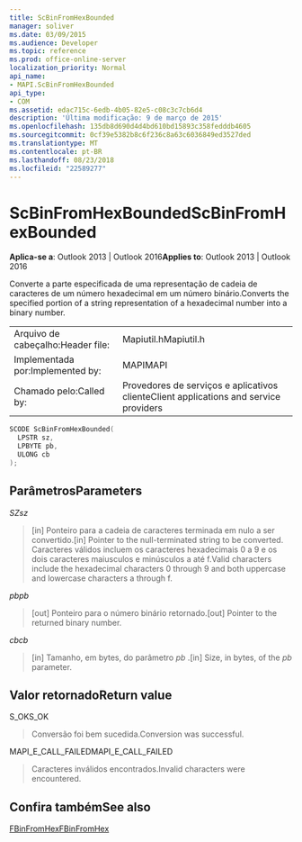 ```yaml
---
title: ScBinFromHexBounded
manager: soliver
ms.date: 03/09/2015
ms.audience: Developer
ms.topic: reference
ms.prod: office-online-server
localization_priority: Normal
api_name:
- MAPI.ScBinFromHexBounded
api_type:
- COM
ms.assetid: edac715c-6edb-4b05-82e5-c08c3c7cb6d4
description: 'Última modificação: 9 de março de 2015'
ms.openlocfilehash: 135db8d690d4d4bd610bd15893c358fedddb4605
ms.sourcegitcommit: 0cf39e5382b8c6f236c8a63c6036849ed3527ded
ms.translationtype: MT
ms.contentlocale: pt-BR
ms.lasthandoff: 08/23/2018
ms.locfileid: "22589277"
---
```

# <a name="scbinfromhexbounded"></a><span data-ttu-id="ebaf3-103">ScBinFromHexBounded</span><span class="sxs-lookup"><span data-stu-id="ebaf3-103">ScBinFromHexBounded</span></span>

  
  
<span data-ttu-id="ebaf3-104">**Aplica-se a**: Outlook 2013 | Outlook 2016</span><span class="sxs-lookup"><span data-stu-id="ebaf3-104">**Applies to**: Outlook 2013 | Outlook 2016</span></span> 
  
<span data-ttu-id="ebaf3-105">Converte a parte especificada de uma representação de cadeia de caracteres de um número hexadecimal em um número binário.</span><span class="sxs-lookup"><span data-stu-id="ebaf3-105">Converts the specified portion of a string representation of a hexadecimal number into a binary number.</span></span> 
  
|||
|:-----|:-----|
|<span data-ttu-id="ebaf3-106">Arquivo de cabeçalho:</span><span class="sxs-lookup"><span data-stu-id="ebaf3-106">Header file:</span></span>  <br/> |<span data-ttu-id="ebaf3-107">Mapiutil.h</span><span class="sxs-lookup"><span data-stu-id="ebaf3-107">Mapiutil.h</span></span>  <br/> |
|<span data-ttu-id="ebaf3-108">Implementada por:</span><span class="sxs-lookup"><span data-stu-id="ebaf3-108">Implemented by:</span></span>  <br/> |<span data-ttu-id="ebaf3-109">MAPI</span><span class="sxs-lookup"><span data-stu-id="ebaf3-109">MAPI</span></span>  <br/> |
|<span data-ttu-id="ebaf3-110">Chamado pelo:</span><span class="sxs-lookup"><span data-stu-id="ebaf3-110">Called by:</span></span>  <br/> |<span data-ttu-id="ebaf3-111">Provedores de serviços e aplicativos cliente</span><span class="sxs-lookup"><span data-stu-id="ebaf3-111">Client applications and service providers</span></span>  <br/> |
   
```cpp
SCODE ScBinFromHexBounded(
  LPSTR sz,
  LPBYTE pb,
  ULONG cb
);
```

## <a name="parameters"></a><span data-ttu-id="ebaf3-112">Parâmetros</span><span class="sxs-lookup"><span data-stu-id="ebaf3-112">Parameters</span></span>

 <span data-ttu-id="ebaf3-113">_SZ_</span><span class="sxs-lookup"><span data-stu-id="ebaf3-113">_sz_</span></span>
  
> <span data-ttu-id="ebaf3-114">[in] Ponteiro para a cadeia de caracteres terminada em nulo a ser convertido.</span><span class="sxs-lookup"><span data-stu-id="ebaf3-114">[in] Pointer to the null-terminated string to be converted.</span></span> <span data-ttu-id="ebaf3-115">Caracteres válidos incluem os caracteres hexadecimais 0 a 9 e os dois caracteres maiusculos e minúsculos a até f.</span><span class="sxs-lookup"><span data-stu-id="ebaf3-115">Valid characters include the hexadecimal characters 0 through 9 and both uppercase and lowercase characters a through f.</span></span>
    
 <span data-ttu-id="ebaf3-116">_pb_</span><span class="sxs-lookup"><span data-stu-id="ebaf3-116">_pb_</span></span>
  
> <span data-ttu-id="ebaf3-117">[out] Ponteiro para o número binário retornado.</span><span class="sxs-lookup"><span data-stu-id="ebaf3-117">[out] Pointer to the returned binary number.</span></span>
    
 <span data-ttu-id="ebaf3-118">_cb_</span><span class="sxs-lookup"><span data-stu-id="ebaf3-118">_cb_</span></span>
  
> <span data-ttu-id="ebaf3-119">[in] Tamanho, em bytes, do parâmetro _pb_ .</span><span class="sxs-lookup"><span data-stu-id="ebaf3-119">[in] Size, in bytes, of the  _pb_ parameter.</span></span> 
    
## <a name="return-value"></a><span data-ttu-id="ebaf3-120">Valor retornado</span><span class="sxs-lookup"><span data-stu-id="ebaf3-120">Return value</span></span>

<span data-ttu-id="ebaf3-121">S_OK</span><span class="sxs-lookup"><span data-stu-id="ebaf3-121">S_OK</span></span>
  
> <span data-ttu-id="ebaf3-122">Conversão foi bem sucedida.</span><span class="sxs-lookup"><span data-stu-id="ebaf3-122">Conversion was successful.</span></span>
    
<span data-ttu-id="ebaf3-123">MAPI_E_CALL_FAILED</span><span class="sxs-lookup"><span data-stu-id="ebaf3-123">MAPI_E_CALL_FAILED</span></span>
  
> <span data-ttu-id="ebaf3-124">Caracteres inválidos encontrados.</span><span class="sxs-lookup"><span data-stu-id="ebaf3-124">Invalid characters were encountered.</span></span>
    
## <a name="see-also"></a><span data-ttu-id="ebaf3-125">Confira também</span><span class="sxs-lookup"><span data-stu-id="ebaf3-125">See also</span></span>



[<span data-ttu-id="ebaf3-126">FBinFromHex</span><span class="sxs-lookup"><span data-stu-id="ebaf3-126">FBinFromHex</span></span>](fbinfromhex.md)

